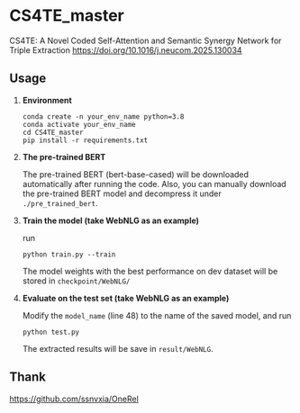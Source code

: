# CS4TE_master
 CS4TE: A Novel Coded Self-Attention and Semantic Synergy Network for Triple Extraction
 https://doi.org/10.1016/j.neucom.2025.130034

## Usage

1. **Environment**
   ```shell
   conda create -n your_env_name python=3.8
   conda activate your_env_name
   cd CS4TE_master
   pip install -r requirements.txt
   ```

2. **The pre-trained BERT**

    The pre-trained BERT (bert-base-cased) will be downloaded automatically after running the code. Also, you can manually download the pre-trained BERT model and decompress it under `./pre_trained_bert`.


3. **Train the model (take WebNLG as an example)**

    run
    ```shell
    python train.py --train
    ```
    The model weights with the best performance on dev dataset will be stored in `checkpoint/WebNLG/`

4. **Evaluate on the test set (take WebNLG as an example)**

    Modify the `model_name` (line 48) to the name of the saved model, and run 
    ```shell
    python test.py
    ```
    The extracted results will be save in `result/WebNLG`.
   
## Thank
https://github.com/ssnvxia/OneRel
